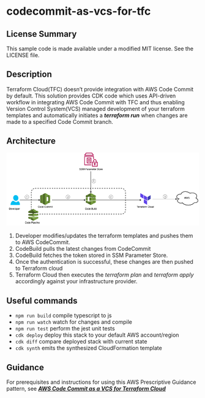 # codecommit-as-vcs-for-tfc

## License Summary

This sample code is made available under a modified MIT license. See the LICENSE file.

## Description
Terraform Cloud(TFC) doesn’t provide integration with AWS Code Commit by default. This solution provides CDK code which uses API-driven workflow in integrating AWS Code Commit with TFC and thus enabling Version Control System(VCS) managed development of your terraform templates and automatically initiates a ***terraform run*** when changes are made to a specified  Code Commit branch.


## Architecture

![architecture_diagram](./Images/cc-tfc.png)

1. Developer modifies/updates the terraform templates and pushes them to AWS CodeCommit.
2. CodeBuild pulls the latest changes from CodeCommit
3. CodeBuild  fetches the token stored in SSM Parameter Store.
4. Once the authentication is successful, these changes are then pushed to Terraform cloud
5. Terraform Cloud then executes the *terraform plan* and *terraform apply* accordingly against your infrastructure provider.

## Useful commands

* `npm run build`   compile typescript to js
* `npm run watch`   watch for changes and compile
* `npm run test`    perform the jest unit tests
* `cdk deploy`      deploy this stack to your default AWS account/region
* `cdk diff`        compare deployed stack with current state
* `cdk synth`       emits the synthesized CloudFormation template


## Guidance

For prerequisites and instructions for using this AWS Prescriptive Guidance pattern, see ***[AWS Code Commit as a VCS for Terraform Cloud](https://apg-library.amazonaws.com/content-viewer/author/d91a75ad-8434-4069-a65f-dafa17541010)***
